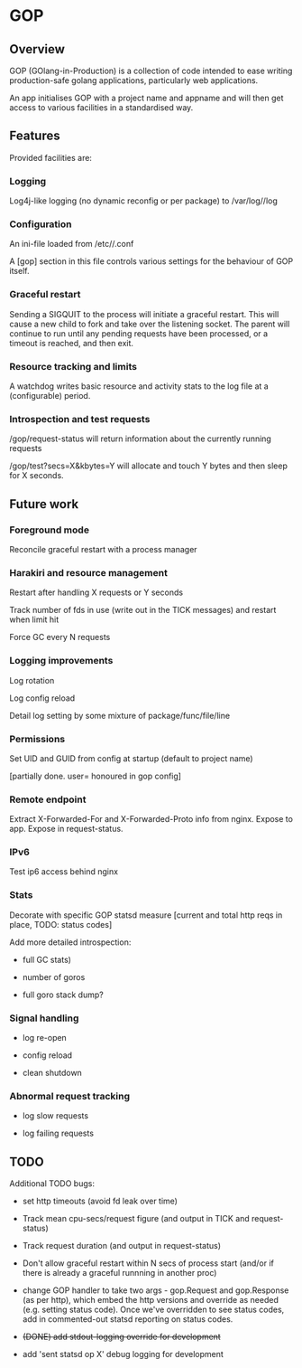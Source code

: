 # GOP

## Overview

GOP (GOlang-in-Production) is a collection of code intended to ease writing production-safe golang
applications, particularly web applications.

An app initialises GOP with a project name and appname and will then get access to various facilities
in a standardised way.

## Features

Provided facilities are:

### Logging

Log4j-like logging (no dynamic reconfig or per package) to /var/log/<project>/<app>log

### Configuration

An ini-file loaded from /etc/<project>/<app>.conf

A [gop] section in this file controls various settings for the behaviour of GOP itself.

### Graceful restart

Sending a SIGQUIT to the process will initiate a graceful restart. This will cause a new child to
fork and take over the listening socket. The parent will continue to run until any pending requests
have been processed, or a timeout is reached, and then exit.

### Resource tracking and limits

A watchdog writes basic resource and activity stats to the log file at a (configurable) period.

### Introspection and test requests

/gop/request-status will return information about the currently running requests

/gop/test?secs=X&kbytes=Y will allocate and touch Y bytes and then sleep for X seconds.

## Future work

### Foreground mode

Reconcile graceful restart with a process manager

### Harakiri and resource management

Restart after handling X requests or Y seconds

Track number of fds in use (write out in the TICK messages) and restart when limit hit

Force GC every N requests

### Logging improvements

Log rotation

Log config reload

Detail log setting by some mixture of package/func/file/line

### Permissions

Set UID and GUID from config at startup (default to project name)

[partially done. user=<username> honoured in gop config]

### Remote endpoint

Extract X-Forwarded-For and X-Forwarded-Proto info from nginx. Expose to app. Expose in request-status.

### IPv6

Test ip6 access behind nginx

### Stats

Decorate with specific GOP statsd measure
[current and total http reqs in place, TODO: status codes]

Add more detailed introspection:

- full GC stats)

- number of goros

- full goro stack dump?

### Signal handling

- log re-open

- config reload

- clean shutdown

### Abnormal request tracking

- log slow requests

- log failing requests

## TODO

Additional TODO bugs:

* set http timeouts (avoid fd leak over time)

* Track mean cpu-secs/request figure (and output in TICK and request-status)

* Track request duration (and output in request-status)

* Don't allow graceful restart within N secs of process start (and/or if there is already a graceful runnning in another proc)

* change GOP handler to take two args - gop.Request and gop.Response (as per http), which embed the http versions
and override as needed (e.g. setting status code). Once we've overridden to see status codes, add in commented-out statsd
reporting on status codes.

* ~~(DONE) add stdout-logging override for development~~

* add 'sent statsd op X' debug logging for development
